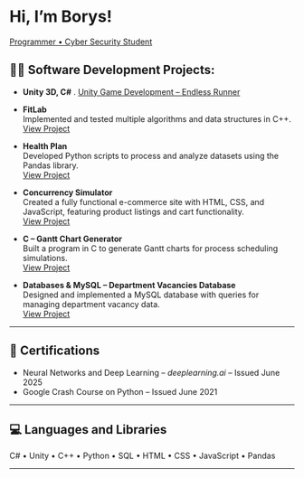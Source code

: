 # Hi, I’m Borys!
[Programmer • Cyber Security Student](https://www.linkedin.com/in/borys-railean/)

## 👨‍💻 Software Development Projects:

- **Unity 3D, C#**
  .
  [Unity Game Development – Endless Runner](https://github.com/borysrr/Final.git)

- **FitLab**  
  Implemented and tested multiple algorithms and data structures in C++.  
  [View Project](https://github.com/borysrr/FitLab.git)

- **Health Plan**  
  Developed Python scripts to process and analyze datasets using the Pandas library.  
  [View Project](https://github.com/borysrailean/health_plan_software.git)

- **Concurrency Simulator**  
  Created a fully functional e-commerce site with HTML, CSS, and JavaScript, featuring product listings and cart functionality.  
  [View Project](https://github.com/borysrr/Concurrency-Simulator.git)

- **C – Gantt Chart Generator**  
  Built a program in C to generate Gantt charts for process scheduling simulations.  
  [View Project](https://github.com/yourusername/gantt-chart)

- **Databases & MySQL – Department Vacancies Database**  
  Designed and implemented a MySQL database with queries for managing department vacancy data.  
  [View Project](https://github.com/yourusername/department-vacancies)

---

## 📜 Certifications
- Neural Networks and Deep Learning – *deeplearning.ai* – Issued June 2025  
- Google Crash Course on Python – Issued June 2021  

---

## 💻 Languages and Libraries
C# • Unity • C++ • Python • SQL • HTML • CSS • JavaScript • Pandas

---
